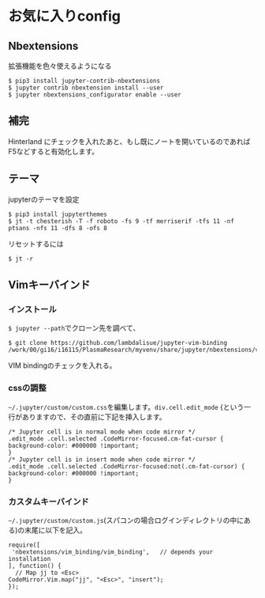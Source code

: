 # お気に入りconfig

## Nbextensions


拡張機能を色々使えるようになる
```
$ pip3 install jupyter-contrib-nbextensions
$ jupyter contrib nbextension install --user
$ jupyter nbextensions_configurator enable --user
```

## 補完

Hinterland にチェックを入れたあと、もし既にノートを開いているのであればF5などすると有効化します。


## テーマ

jupyterのテーマを設定
```
$ pip3 install jupyterthemes
$ jt -t chesterish -T -f roboto -fs 9 -tf merriserif -tfs 11 -nf ptsans -nfs 11 -dfs 8 -ofs 8
```

リセットするには
```
$ jt -r
```

## Vimキーバインド


### インストール

`$ jupyter --path`でクローン先を調べて、
```
$ git clone https://github.com/lambdalisue/jupyter-vim-binding /work/00/gi16/i16115/PlasmaResearch/myvenv/share/jupyter/nbextensions/vim_binding
```

VIM bindingのチェックを入れる。

### cssの調整

`~/.jupyter/custom/custom.css`を編集します。`div.cell.edit_mode` {という一行がありますので、その直前に下記を挿入します。

```
/* Jupyter cell is in normal mode when code mirror */
.edit_mode .cell.selected .CodeMirror-focused.cm-fat-cursor {
background-color: #000000 !important;
}
/* Jupyter cell is in insert mode when code mirror */
.edit_mode .cell.selected .CodeMirror-focused:not(.cm-fat-cursor) {
background-color: #000000 !important;
}
```

### カスタムキーバインド

`~/.jupyter/custom/custom.js`(スパコンの場合ログインディレクトリの中にある)の末尾に以下を記入。

```
require([
 'nbextensions/vim_binding/vim_binding',   // depends your installation
], function() {
  // Map jj to <Esc>
CodeMirror.Vim.map("jj", "<Esc>", "insert");
});
```